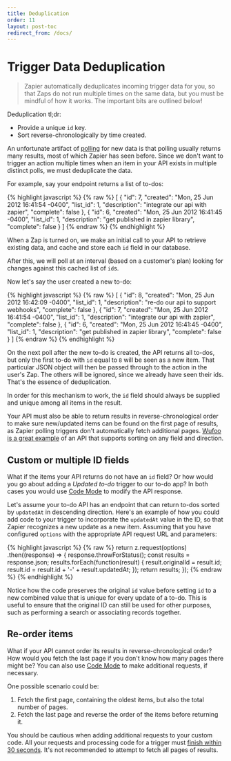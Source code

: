 ```yaml
---
title: Deduplication
order: 11
layout: post-toc
redirect_from: /docs/
---
```


# Trigger Data Deduplication

> Zapier automatically deduplicates incoming trigger data for you, so that Zaps do not run multiple times on the same data, but you must be mindful of how it works. The important bits are outlined below!

Deduplication tl;dr:

*   Provide a unique `id` key.
*   Sort reverse-chronologically by time created.

An unfortunate artifact of [polling](,/triggers#polling) for new data is that polling usually returns many results, most of which Zapier has seen before. Since we don't want to trigger an action multiple times when an item in your API exists in multiple distinct polls, we must deduplicate the data.

For example, say your endpoint returns a list of to-dos:

{% highlight javascript %}
{% raw %}
[
  {
    "id": 7,
    "created": "Mon, 25 Jun 2012 16:41:54 -0400",
    "list_id": 1,
    "description": "integrate our api with zapier",
    "complete": false
  },
  {
    "id": 6,
    "created": "Mon, 25 Jun 2012 16:41:45 -0400",
    "list_id": 1,
    "description": "get published in zapier library",
    "complete": false
  }
]
{% endraw %}
{% endhighlight %}

When a Zap is turned on, we make an initial call to your API to retrieve existing data, and cache and store each `id` field in our database.

After this, we will poll at an interval (based on a customer's plan) looking for changes against this cached list of `id`s.

Now let's say the user created a new to-do:

{% highlight javascript %}
{% raw %}
[
  {
    "id": 8,
    "created": "Mon, 25 Jun 2012 16:42:09 -0400",
    "list_id": 1,
    "description": "re-do our api to support webhooks",
    "complete": false
  },
  {
    "id": 7,
    "created": "Mon, 25 Jun 2012 16:41:54 -0400",
    "list_id": 1,
    "description": "integrate our api with zapier",
    "complete": false
  },
  {
    "id": 6,
    "created": "Mon, 25 Jun 2012 16:41:45 -0400",
    "list_id": 1,
    "description": "get published in zapier library",
    "complete": false
  }
]
{% endraw %}
{% endhighlight %}

On the next poll after the new to-do is created, the API returns all to-dos, but only the first to-do with `id` equal to `8` will be seen as a new item. That particular JSON object will then be passed through to the action in the user's Zap. The others will be ignored, since we already have seen their ids. That's the essence of deduplication.

In order for this mechanism to work, the `id` field should always be supplied and unique among all items in the result. 

Your API must also be able to return results in reverse-chronological order to make sure new/updated items can be found on the first page of results, as Zapier polling triggers don't automatically fetch additional pages. [Wufoo is a great example](https://wufoo.github.io/docs/#form-entries) of an API that supports sorting on any field and direction.

## Custom or multiple ID fields

What if the items your API returns do not have an `id` field? Or how would you go about adding a *Updated to-do* trigger to our to-do app? In both cases you would use [Code Mode](./faq#codemode) to modify the API response.

Let's assume your to-do API has an endpoint that can return to-dos sorted by `updatedAt` in descending direction. Here's an example of how you could add code to your trigger to incorporate the `updatedAt` value in the ID, so that Zapier recognizes a new update as a new item. Assuming that you have configured `options` with the appropriate API request URL and parameters:

{% highlight javascript %}
{% raw %}
return z.request(options)
  .then((response) => {
    response.throwForStatus();
    const results = response.json;
    results.forEach(function(result) {
      result.originalId = result.id;
      result.id = result.id + '-' + result.updatedAt;
    });
    return results;
  });
{% endraw %}
{% endhighlight %}

Notice how the code preserves the original `id` value before setting `id` to a new combined value that is unique for every update of a to-do. This is useful to ensure that the original ID can still be used for other purposes, such as performing a search or associating records together.

## Re-order items

What if your API cannot order its results in reverse-chronological order? How would you fetch the last page if you don't know how many pages there might be? You can also use [Code Mode](./faq#codemode) to make additional requests, if necessary.

One possible scenario could be:

1. Fetch the first page, containing the oldest items, but also the total number of pages.
2. Fetch the last page and reverse the order of the items before returning it.

You should be cautious when adding additional requests to your custom code. All your requests and processing code for a trigger must [finish within 30 seconds](./constraints#timeouts-triggers-1). It's not recommended to attempt to fetch all pages of results.